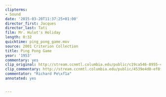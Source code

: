 ```yaml
---
clipterms:
- Sound
date: '2015-03-20T11:37:25+01:00'
director_first: Jacques
director_last: Tati
film: Mr. Hulot's Holiday
length: 0:32
quicktime: ping_pong_game.mov
source: 2001 Criterion Collection
title: Ping Pong Game
year: '1953'
commentary: yes
clip_original: http://stream.ccnmtl.columbia.edu/public/c19ca546-8955-42c6-ada7-3b7b45773ea3_480-033_hulot_FLG_et.mp4
clip_commentary: http://stream.ccnmtl.columbia.edu/public/4539e4d0-ef0f-44fc-b451-b225604e0dfb_480-033_hulot_commentary_FLG_et.mp4
commentator: "Richard Pe\xf1a"
annotated: yes


---
```

